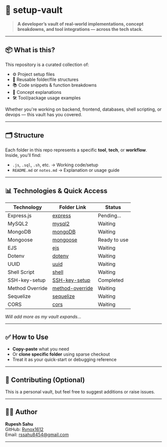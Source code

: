 # 🧰 setup-vault

> **A developer’s vault of real-world implementations, concept breakdowns, and tool integrations — across the tech stack.**

---

## 📦 What is this?

This repository is a curated collection of:

- ⚙️ Project setup files  
- 📁 Reusable folder/file structures  
- 📚 Code snippets & function breakdowns  
- 🧠 Concept explanations  
- 🛠️ Tool/package usage examples  

Whether you're working on backend, frontend, databases, shell scripting, or devops — this vault has you covered.

---

## 🗂️ Structure

Each folder in this repo represents a specific **tool**, **tech**, or **workflow**.  
Inside, you’ll find:

- `.js`, `.sql`, `.sh`, etc. → Working code/setup  
- `README.md` or `notes.md` → Explanation or usage guide  


---

## 📊 Technologies & Quick Access

| Technology | Folder Link | Status |
|------------|-------------|--------|
| Express.js | [express](./express/info.md) | Pending... |
| MySQL2     | [mysql2](./mysql2) | Waiting |
| MongoDB    | [mongoDB](./mongoDB) | Waiting |
|Mongoose    | [mongoose](./Mongoose/info.md)| Ready to use |
| EJS        | [ejs](./ejs) | Waiting |
| Dotenv     | [dotenv](./dotenv) | Waiting |
| UUID       | [uuid](./uuid) | Waiting |
| Shell Script | [shell](./shell) | Waiting |
| SSH-key-setup | [ SSH-key-setup ](./SSH-key-setup/info.md)|Completed|
| Method Override | [method-override](./method-override) | Waiting |
| Sequelize  | [sequelize](./sequelize) | Waiting |
| CORS       | [cors](./cors) | Waiting |

_Will add more as my vault expands..._

---

## ✅ How to Use

- **Copy-paste** what you need  
- Or **clone specific folder** using sparse checkout  
- Treat it as your quick-start or debugging reference

---

## 🙌 Contributing (Optional)

This is a personal vault, but feel free to suggest additions or raise issues.

---

## 🧑‍💻 Author

**Rupesh Sahu**  
GitHub: [Rynox1612](https://github.com/Rynox1612)  
Email: rssahu8454@gmail.com  

---
